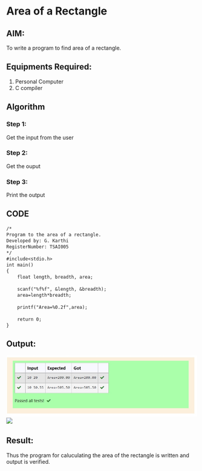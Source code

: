 # Area of a Rectangle
## AIM:
To write a program to find area of a rectangle.

## Equipments Required:
1. Personal Computer
2. C compiler

## Algorithm
### Step 1:
Get the input from the user

### Step 2:
Get the ouput
### Step 3:
Print the output
## CODE
~~~
/*
Program to the area of a rectangle.
Developed by: G. Karthi
RegisterNumber: TSAI005
*/
#include<stdio.h>
int main()
{
    float length, breadth, area;
    
    scanf("%f%f", &length, &breadth);
    area=length*breadth;
    
    printf("Area=%0.2f",area);
    
    return 0;
}
~~~
## Output:
![Area of Rectangle](/output.jpg)
![](https://github.com/Karthi-Govindharaju/Web_server/blob/8d64162cd6c2d9b227a117d850db15a9286f49ae/webserver.jpg)

## Result:
Thus the program for caluculating the area of the rectangle is written and output is verified. 
